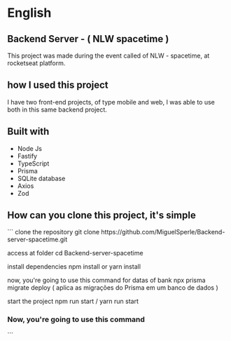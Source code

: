 # English 
<h2>Backend Server - ( NLW spacetime )</h2>

This project was made during the event called of NLW - spacetime, at rocketseat platform.

<h2>how I used this project</h2>

I have two front-end projects, of type mobile and web, I was able to use both in this same backend project.

<h2>Built with</h2>

<ul>
  <li>Node Js</li>
  <li>Fastify</li>
  <li>TypeScript</li>
  <li>Prisma</li>
  <li>SQLite database</li>
  <li>Axios</li>
  <li>Zod</li>
</ul>

<h2>How can you clone this project, it's simple</h2>
```
clone the repository
git clone https://github.com/MiguelSperle/Backend-server-spacetime.git


access at folder
cd Backend-server-spacetime

install dependencies
npm install or yarn install

now, you're going to use this command for datas of bank
npx prisma migrate deploy ( aplica as migrações do Prisma em um banco de dados )


start the project
npm run start / yarn run start


<h3>Now, you're going to use this command</h3>
```










